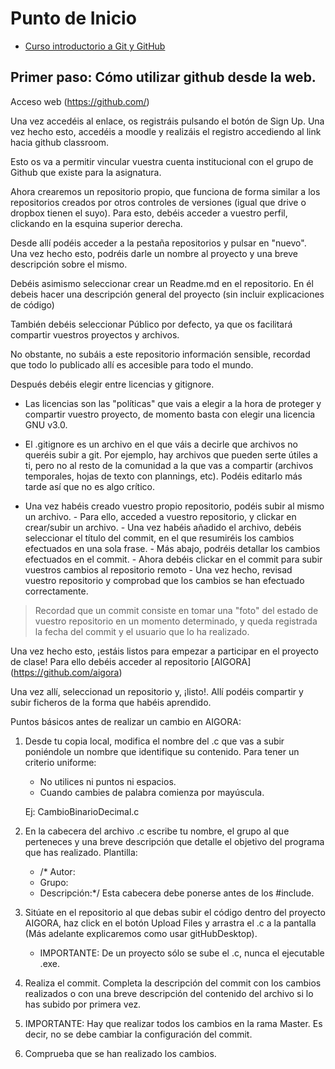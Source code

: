 # Punto de Inicio

- [Curso introductorio a Git y GitHub](https://github.com/oscarperpinan/intro_github/raw/master/intro_github.pdf)

## Primer paso: Cómo utilizar github desde la web. 
 Acceso web
(https://github.com/)
 
Una vez accedéis al enlace, os registráis pulsando el botón de Sign Up.
Una vez hecho esto, accedéis a moodle y realizáis el registro accediendo al link hacia github classroom. 

Esto os va a permitir vincular vuestra cuenta institucional con el grupo de Github que existe para la asignatura. 

Ahora crearemos un repositorio propio, que funciona de forma similar a los repositorios creados por otros controles de versiones (igual que drive o dropbox tienen el suyo). 
Para esto, debéis acceder a vuestro perfil, clickando en la esquina superior derecha.

Desde allí podéis acceder a la pestaña repositorios y pulsar en "nuevo".
Una vez hecho esto, podréis darle un nombre al proyecto y una breve descripción sobre el mismo.

Debéis asimismo seleccionar crear un Readme.md en el repositorio. En él debeis hacer una descripción general del proyecto (sin incluir explicaciones de código) 

También debéis seleccionar Público por defecto, ya que os facilitará compartir vuestros proyectos y archivos.

No obstante, no subáis a este repositorio información sensible, recordad que todo lo publicado allí es accesible para todo el mundo.

Después debéis elegir entre licencias y gitignore.

- Las licencias son las "políticas" que vais a elegir a la hora de proteger y compartir vuestro proyecto, de momento basta con elegir una licencia GNU v3.0.
- El .gitignore es un archivo en el que váis a decirle que archivos no queréis subir a git. Por ejemplo, hay archivos que pueden serte útiles a ti, pero no al resto de la comunidad a la que vas a compartir (archivos temporales, hojas de texto con plannings, etc). Podéis editarlo más tarde así que no es algo crítico.

- Una vez habéis creado vuestro propio repositorio, podéis subir al mismo un archivo. 
      - Para ello, acceded a vuestro repositorio, y clickar en crear/subir un archivo.
      - Una vez habéis añadido el archivo, debéis seleccionar el título del commit, en el que resumiréis los cambios efectuados en una                sola frase.
      - Más abajo, podréis detallar los cambios efectuados en el commit.
      - Ahora debéis clickar en el commit para subir vuestros cambios al repositorio remoto
      - Una vez hecho, revisad vuestro repositorio y comprobad que los cambios se han efectuado correctamente.

> Recordad que un commit consiste en tomar una "foto" del estado de vuestro repositorio en un momento determinado, y queda registrada la fecha del commit y el usuario que lo ha realizado.

Una vez hecho esto, ¡estáis listos para empezar a participar en el proyecto de clase!
Para ello debéis acceder al repositorio [AIGORA] (https://github.com/aigora)

Una vez allí, seleccionad un repositorio y, ¡listo!. Allí podéis compartir y subir ficheros de la forma que habéis aprendido.


Puntos básicos antes de realizar un cambio en AIGORA:
1. Desde tu copia local, modifica el nombre del .c que vas a subir poniéndole un nombre que identifique su contenido. Para tener un criterio uniforme:
      - No utilices ni puntos ni espacios.
      - Cuando cambies de palabra comienza por mayúscula.
      
      Ej: CambioBinarioDecimal.c
      
2. En la cabecera del archivo .c escribe tu nombre, el grupo al que perteneces y una breve descripción que detalle el objetivo del programa que has realizado.
    Plantilla:
     - /* Autor:
     -   Grupo:
     -  Descripción:*/
  Esta cabecera debe ponerse antes de los #include.

3. Sitúate en el repositorio al que debas subir el código dentro del proyecto AIGORA, haz click en el botón Upload Files y arrastra el .c a la pantalla (Más adelante explicaremos como usar gitHubDesktop).
   - IMPORTANTE: De un proyecto sólo se sube el .c, nunca el ejecutable .exe.

4. Realiza el commit. Completa la descripción del commit con los cambios realizados o con una breve descripción del contenido del archivo si lo has subido por primera vez.

5. IMPORTANTE: Hay que realizar todos los cambios en la rama Master. Es decir, no se debe cambiar la configuración del commit. 

6. Comprueba que se han realizado los cambios.


  

